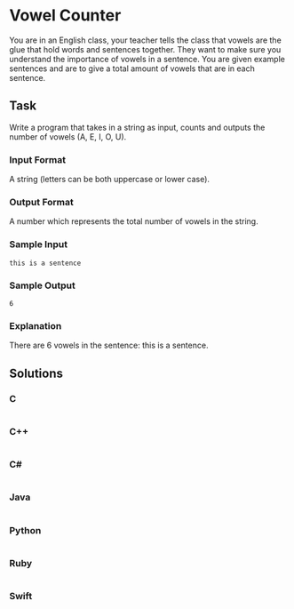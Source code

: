 # Vowel Counter
You are in an English class, your teacher tells the class that vowels are the glue that hold words and sentences together. They want to make sure you understand the importance of vowels in a sentence.
You are given example sentences and are to give a total amount of vowels that are in each sentence.
## Task
Write a program that takes in a string as input, counts and outputs the number of vowels (A, E, I, O, U).
### Input Format
A string (letters can be both uppercase or lower case).
### Output Format
A number which represents the total number of vowels in the string.
### Sample Input
```
this is a sentence
```
### Sample Output
```
6
```
### Explanation
There are 6 vowels in the sentence: this is a sentence.
## Solutions
### C
```c
```
### C++
```cpp
```
### C#
```cs
```
### Java
```java
```
### Python
```python
```
### Ruby
```ruby
```
### Swift
```swift
```